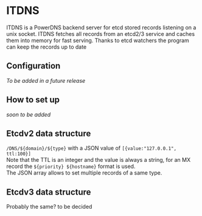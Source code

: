 # ITDNS
ITDNS is a PowerDNS backend server for etcd stored records listening on a unix socket. ITDNS fetches all records from an etcd2/3
service and caches them into memory for fast serving. Thanks to etcd watchers the program can keep the records up to date

## Configuration
*To be added in a future release*

## How to set up
*soon to be added*

## Etcdv2 data structure
`/DNS/${domain}/${type}` with a JSON value of `[{value:"127.0.0.1", ttl:100}]`  
Note that the TTL is an integer and the value is always a string, for an MX record the `${priority} ${hostname}` format is used.  
The JSON array allows to set multiple records of a same type.

## Etcdv3 data structure
Probably the same? to be decided
